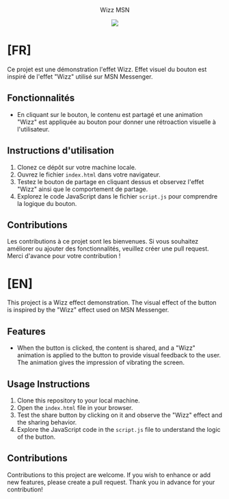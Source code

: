 <p align="center">Wizz MSN</p>

<p align="center">
<a href="https://github.com/Vanille-B/wizz-msn/commits/master">
<img src="https://img.shields.io/github/v/release/Vanille-B/wizz-msn?style=for-the-badge&logo=appveyor"></a>


# [FR]
Ce projet est une démonstration l'effet Wizz. Effet visuel du bouton est inspiré de l'effet "Wizz" utilisé sur MSN Messenger.

## Fonctionnalités

- En cliquant sur le bouton, le contenu est partagé et une animation "Wizz" est appliquée au bouton pour donner une rétroaction visuelle à l'utilisateur.

## Instructions d'utilisation

1. Clonez ce dépôt sur votre machine locale.
2. Ouvrez le fichier `index.html` dans votre navigateur.
3. Testez le bouton de partage en cliquant dessus et observez l'effet "Wizz" ainsi que le comportement de partage.
4. Explorez le code JavaScript dans le fichier `script.js` pour comprendre la logique du bouton.

## Contributions

Les contributions à ce projet sont les bienvenues. Si vous souhaitez améliorer ou ajouter des fonctionnalités, veuillez créer une pull request. Merci d'avance pour votre contribution !


# [EN]

This project is a Wizz effect demonstration. The visual effect of the button is inspired by the "Wizz" effect used on MSN Messenger.

## Features

- When the button is clicked, the content is shared, and a "Wizz" animation is applied to the button to provide visual feedback to the user. The animation gives the impression of vibrating the screen.

## Usage Instructions

1. Clone this repository to your local machine.
2. Open the `index.html` file in your browser.
3. Test the share button by clicking on it and observe the "Wizz" effect and the sharing behavior.
4. Explore the JavaScript code in the `script.js` file to understand the logic of the button.


## Contributions

Contributions to this project are welcome. If you wish to enhance or add new features, please create a pull request. Thank you in advance for your contribution!
